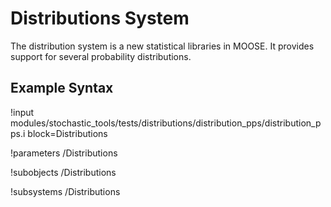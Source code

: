 # Distributions System

The distribution system is a new statistical libraries in MOOSE.
It provides support for several probability distributions.

## Example Syntax
!input modules/stochastic_tools/tests/distributions/distribution_pps/distribution_pps.i block=Distributions

!parameters /Distributions

!subobjects /Distributions

!subsystems /Distributions

